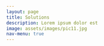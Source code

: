 ```yaml
---
layout: page
title: Solutions
description: Lorem ipsum dolor est
image: assets/images/pic11.jpg
nav-menu: true
---
```


